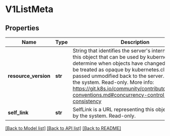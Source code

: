 # V1ListMeta

## Properties
Name | Type | Description | Notes
------------ | ------------- | ------------- | -------------
**resource_version** | **str** | String that identifies the server&#39;s internal version of this object that can be used by kubernetes.clients to determine when objects have changed. Value must be treated as opaque by kubernetes.clients and passed unmodified back to the server. Populated by the system. Read-only. More info: https://git.k8s.io/community/contributors/devel/api-conventions.md#concurrency-control-and-consistency | [optional] 
**self_link** | **str** | SelfLink is a URL representing this object. Populated by the system. Read-only. | [optional] 

[[Back to Model list]](../README.md#documentation-for-models) [[Back to API list]](../README.md#documentation-for-api-endpoints) [[Back to README]](../README.md)


